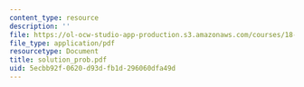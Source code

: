 ```yaml
---
content_type: resource
description: ''
file: https://ol-ocw-studio-app-production.s3.amazonaws.com/courses/18-155-differential-analysis-fall-2004/5ecbb92f0620d93dfb1d296060dfa49d_solution_prob.pdf
file_type: application/pdf
resourcetype: Document
title: solution_prob.pdf
uid: 5ecbb92f-0620-d93d-fb1d-296060dfa49d
---
```

